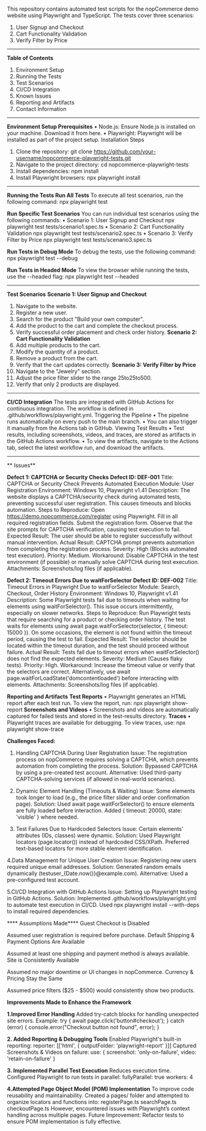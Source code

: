 This repository contains automated test scripts for the nopCommerce demo website using Playwright and TypeScript. The tests cover three scenarios:
1.	User Signup and Checkout
2.	Cart Functionality Validation
3.	Verify Filter by Price
________________________________________
**Table of Contents**
1.	Environment Setup
2.	Running the Tests
3.	Test Scenarios
4.	CI/CD Integration
5.	Known Issues
6.	Reporting and Artifacts
7.	Contact Information
________________________________________
**Environment Setup
Prerequisites**
•	Node.js: Ensure Node.js is installed on your machine. Download it from here.
•	Playwright: Playwright will be installed as part of the project setup.
Installation Steps
1.	Clone the repository:
git clone https://github.com/your-username/nopcommerce-playwright-tests.git
2.	Navigate to the project directory:
cd nopcommerce-playwright-tests
3.	Install dependencies:
npm install
4.	Install Playwright browsers:
npx playwright install
________________________________________
**Running the Tests
Run All Tests**
To execute all test scenarios, run the following command:
npx playwright test

**Run Specific Test Scenarios**
You can run individual test scenarios using the following commands:
•	Scenario 1: User Signup and Checkout
npx playwright test tests/scenario1.spec.ts
•	Scenario 2: Cart Functionality Validation
npx playwright test tests/scenario2.spec.ts
•	Scenario 3: Verify Filter by Price
npx playwright test tests/scenario3.spec.ts

**Run Tests in Debug Mode**
To debug the tests, use the following command:
npx playwright test --debug

**Run Tests in Headed Mode**
To view the browser while running the tests, use the --headed flag:
npx playwright test --headed
________________________________________
**Test Scenarios**
**Scenario 1: User Signup and Checkout**
1.	Navigate to the website.
2.	Register a new user.
3.	Search for the product "Build your own computer".
4.	Add the product to the cart and complete the checkout process.
5.	Verify successful order placement and check order history.
**Scenario 2: Cart Functionality Validation**
1.	Add multiple products to the cart.
2.	Modify the quantity of a product.
3.	Remove a product from the cart.
4.	Verify that the cart updates correctly.
**Scenario 3: Verify Filter by Price**
1.	Navigate to the "Jewelry" section.
2.	Adjust the price filter slider to the range 25to25to500.
3.	Verify that only 2 products are displayed.
________________________________________
**CI/CD Integration**
The tests are integrated with GitHub Actions for continuous integration. The workflow is defined in .github/workflows/playwright.yml.
Triggering the Pipeline
•	The pipeline runs automatically on every push to the main branch.
•	You can also trigger it manually from the Actions tab in GitHub.
Viewing Test Results
•	Test results, including screenshots, videos, and traces, are stored as artifacts in the GitHub Actions workflow.
•	To view the artifacts, navigate to the Actions tab, select the latest workflow run, and download the artifacts.
________________________________________
** Issues**

**Defect 1: CAPTCHA or Security Checks**
**Defect ID: DEF-001**
Title: CAPTCHA or Security Check Prevents Automated Execution
Module: User Registration
Environment: Windows 10, Playwright v1.41
Description: The website displays a CAPTCHA/security check during automated tests, preventing successful user registration. This causes timeouts and blocks automation.
Steps to Reproduce:
Open https://demo.nopcommerce.com/register using Playwright.
Fill in all required registration fields.
Submit the registration form.
Observe that the site prompts for CAPTCHA verification, causing test execution to fail.
Expected Result: The user should be able to register successfully without manual intervention.
Actual Result: CAPTCHA prompt prevents automation from completing the registration process.
Severity: High (Blocks automated test execution).
Priority: Medium.
Workaround: Disable CAPTCHA in the test environment (if possible) or manually solve CAPTCHA during test execution.
Attachments: Screenshots/log files (if applicable).

**Defect 2: Timeout Errors Due to waitForSelector**
**Defect ID: DEF-002**
Title: Timeout Errors in Playwright Due to waitForSelector
Module: Search, Checkout, Order History
Environment: Windows 10, Playwright v1.41
Description: Some Playwright tests fail due to timeouts when waiting for elements using waitForSelector(). This issue occurs intermittently, especially on slower networks.
Steps to Reproduce:
Run Playwright tests that require searching for a product or checking order history.
The test waits for elements using await page.waitForSelector(selector, { timeout: 15000 }).
On some occasions, the element is not found within the timeout period, causing the test to fail.
Expected Result: The selector should be located within the timeout duration, and the test should proceed without failure.
Actual Result: Tests fail due to timeout errors when waitForSelector() does not find the expected elements.
Severity: Medium (Causes flaky tests).
Priority: High.
Workaround: Increase the timeout value or verify that the selectors are correct. Alternatively, use await page.waitForLoadState('domcontentloaded') before interacting with elements.
Attachments: Screenshots/log files (if applicable).

**Reporting and Artifacts**
**Test Reports**
•	Playwright generates an HTML report after each test run. To view the report, run:
npx playwright show-report
**Screenshots and Videos**
•	Screenshots and videos are automatically captured for failed tests and stored in the test-results directory.
**Traces**
•	Playwright traces are available for debugging. To view traces, use:
npx playwright show-trace

**Challenges Faced:**
1. Handling CAPTCHA During User Registration
Issue: The registration process on nopCommerce requires solving a CAPTCHA, which prevents automation from completing the process.
Solution:
Bypassed CAPTCHA by using a pre-created test account.
Alternative: Used third-party CAPTCHA-solving services (if allowed in real-world scenarios).

2. Dynamic Element Handling (Timeouts & Waiting)
Issue: Some elements took longer to load (e.g., the price filter slider and order confirmation page).
Solution:
Used await page.waitForSelector() to ensure elements are fully loaded before interaction.
Added { timeout: 20000, state: 'visible' } where needed.

3. Test Failures Due to Hardcoded Selectors
Issue: Certain elements' attributes (IDs, classes) were dynamic.
Solution:
Used Playwright locators (page.locator()) instead of hardcoded CSS/XPath.
Preferred text-based locators for more stable element identification.

4.Data Management for Unique User Creation
Issue: Registering new users required unique email addresses.
Solution:
Generated random emails dynamically (testuser_{Date.now()}@example.com).
Alternative: Used a pre-configured test account.

5.CI/CD Integration with GitHub Actions
Issue: Setting up Playwright testing in GitHub Actions.
Solution:
Implemented .github/workflows/playwright.yml to automate test execution in CI/CD.
Used npx playwright install --with-deps to install required dependencies.

**** Assumptions Made****
Guest Checkout is Disabled

Assumed user registration is required before purchase.
Default Shipping & Payment Options Are Available

Assumed at least one shipping and payment method is always available.
Site is Consistently Available

Assumed no major downtime or UI changes in nopCommerce.
Currency & Pricing Stay the Same

Assumed price filters ($25 - $500) would consistently show two products.

**Improvements Made to Enhance the Framework**

**1.Improved Error Handling**
Added try-catch blocks for handling unexpected site errors.
Example:
try {
    await page.click('button#checkout');
} catch (error) {
    console.error("Checkout button not found", error);
}

**2. Added Reporting & Debugging Tools**
Enabled Playwright's built-in reporting:
reporter: [['html', { outputFolder: 'playwright-report' }]]
Captured Screenshots & Videos on failure:
use: { screenshot: 'only-on-failure', video: 'retain-on-failure' }

**3. Implemented Parallel Test Execution**
Reduces execution time.
Configured Playwright to run tests in parallel:
fullyParallel: true
workers: 4

**4.Attempted Page Object Model (POM) Implementation**
To improve code reusability and maintainability.
Created a pages/ folder and attempted to organize locators and functions into:
registerPage.ts
searchPage.ts
checkoutPage.ts
However, encountered issues with Playwright’s context handling across multiple pages.
Future Improvement:
Refactor tests to ensure POM implementation is fully effective.

